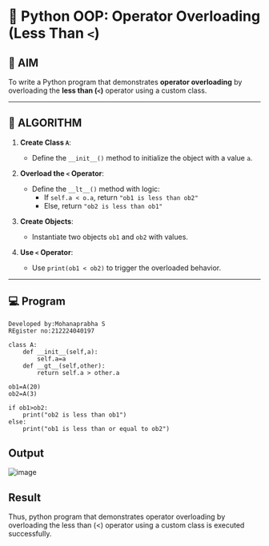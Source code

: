 # 🐍 Python OOP: Operator Overloading (Less Than `<`)

## 🎯 AIM

To write a Python program that demonstrates **operator overloading** by overloading the **less than (`<`)** operator using a custom class.

---

## 🧠 ALGORITHM

1. **Create Class `A`**:
   - Define the `__init__()` method to initialize the object with a value `a`.

2. **Overload the `<` Operator**:
   - Define the `__lt__()` method with logic:
     - If `self.a < o.a`, return `"ob1 is less than ob2"`
     - Else, return `"ob2 is less than ob1"`

3. **Create Objects**:
   - Instantiate two objects `ob1` and `ob2` with values.

4. **Use `<` Operator**:
   - Use `print(ob1 < ob2)` to trigger the overloaded behavior.

---

## 💻 Program
```
Developed by:Mohanaprabha S
REgister no:212224040197
```
```
class A:
    def __init__(self,a):
        self.a=a
    def __gt__(self,other):
        return self.a > other.a
        
ob1=A(20)
ob2=A(3)

if ob1>ob2:
    print("ob2 is less than ob1")
else:
    print("ob1 is less than or equal to ob2")
```


## Output

![image](https://github.com/user-attachments/assets/13a1450c-da06-4b4c-9b6d-84cfd59c5719)


## Result

Thus, python program that demonstrates operator overloading by overloading the less than (<) operator using a custom class is executed successfully.


